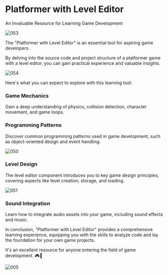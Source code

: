 # Platformer with Level Editor

An Invaluable Resource for Learning Game Development

![053](https://github.com/JoeLumbley/Platformer-with-Level-Editor/assets/77564255/29d37425-6a1b-4bbd-8a11-b918ad0ae02d)

The "Platformer with Level Editor" is an essential tool for aspiring game developers.

By delving into the source code and project structure of a platformer game with a level editor, you can gain practical experience and valuable insights.



![054](https://github.com/JoeLumbley/Platformer-with-Level-Editor/assets/77564255/137cf9cf-c37e-40a1-ba01-df879149c98f)



Here's what you can expect to explore with this learning tool:

### Game Mechanics

Gain a deep understanding of physics, collision detection, character movement, and game loops.

### Programming Patterns

Discover common programming patterns used in game development, such as object-oriented design and event handling.

![050](https://github.com/JoeLumbley/Platformer-with-Level-Editor/assets/77564255/d0e9278d-9556-4c03-a0b7-f1f145438962)

### Level Design

The level editor component introduces you to key game design principles, covering aspects like level creation, storage, and loading.

![051](https://github.com/JoeLumbley/Platformer-with-Level-Editor/assets/77564255/02948a84-304d-4132-abc6-52f822e894c2)

### Sound Integration

Learn how to integrate audio assets into your game, including sound effects and music.

In conclusion, "Platformer with Level Editor" provides a comprehensive learning experience, equipping you with the skills to analyze code and lay the foundation for your own game projects. 

It's an excellent resource for anyone entering the field of game development. 🎮🚀


![005](https://github.com/JoeLumbley/Platformer-with-Level-Editor/assets/77564255/2660702d-eef3-4ce9-a5cc-3543d2f9f580)




